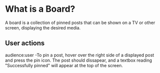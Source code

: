 # What is a Board?

A board is a collection of pinned posts that can be shown on a TV or other screen, displaying the desired media.


## User actions
audience:user
-To pin a post, hover over the right side of a displayed post and press the pin icon.  The post should dissapear, and a textbox reading "Successfully pinned" will appear at the top of the screen.
